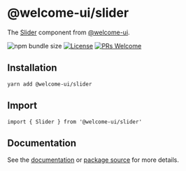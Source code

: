 # @welcome-ui/slider

The [Slider](https://welcome-ui.com/components/slider) component from [@welcome-ui](https://welcome-ui.com).

![npm bundle size](https://img.shields.io/bundlephobia/minzip/@welcome-ui/slider) [![License](https://img.shields.io/npm/l/welcome-ui.svg)](https://github.com/WTTJ/welcome-ui/blob/main/LICENSE) [![PRs Welcome](https://img.shields.io/badge/PRs-welcome-mediumspringgreen.svg)](ttps://github.com/WTTJ/welcome-ui/blob/main/CONTRIBUTING.mdx)

## Installation

    yarn add @welcome-ui/slider

## Import

    import { Slider } from '@welcome-ui/slider'

## Documentation

See the [documentation](https://welcome-ui.com/components/slider) or [package source](https://github.com/WTTJ/welcome-ui/tree/main/packages/Slider) for more details.
